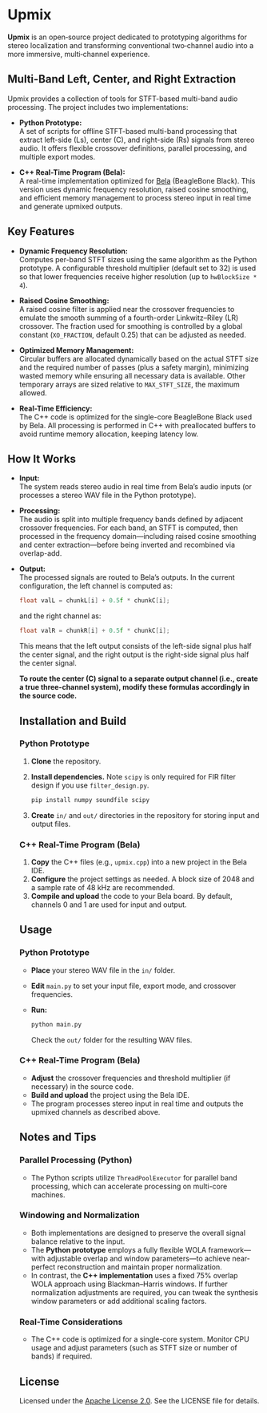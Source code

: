 # Upmix

**Upmix** is an open‐source project dedicated to prototyping algorithms for stereo localization and transforming conventional two‐channel audio into a more immersive, multi‐channel experience.

## Multi-Band Left, Center, and Right Extraction

Upmix provides a collection of tools for STFT-based multi-band audio processing. The project includes two implementations:

- **Python Prototype:**  
  A set of scripts for offline STFT-based multi-band processing that extract left-side (Ls), center (C), and right-side (Rs) signals from stereo audio. It offers flexible crossover definitions, parallel processing, and multiple export modes.

- **C++ Real-Time Program (Bela):**  
  A real-time implementation optimized for [Bela](https://github.com/BelaPlatform/Bela) (BeagleBone Black). This version uses dynamic frequency resolution, raised cosine smoothing, and efficient memory management to process stereo input in real time and generate upmixed outputs.

## Key Features

- **Dynamic Frequency Resolution:**  
  Computes per-band STFT sizes using the same algorithm as the Python prototype. A configurable threshold multiplier (default set to 32) is used so that lower frequencies receive higher resolution (up to `hwBlockSize * 4`).

- **Raised Cosine Smoothing:**  
  A raised cosine filter is applied near the crossover frequencies to emulate the smooth summing of a fourth-order Linkwitz–Riley (LR) crossover. The fraction used for smoothing is controlled by a global constant (`XO_FRACTION`, default 0.25) that can be adjusted as needed.

- **Optimized Memory Management:**  
  Circular buffers are allocated dynamically based on the actual STFT size and the required number of passes (plus a safety margin), minimizing wasted memory while ensuring all necessary data is available. Other temporary arrays are sized relative to `MAX_STFT_SIZE`, the maximum allowed.

- **Real-Time Efficiency:**  
  The C++ code is optimized for the single-core BeagleBone Black used by Bela. All processing is performed in C++ with preallocated buffers to avoid runtime memory allocation, keeping latency low.

## How It Works

- **Input:**  
  The system reads stereo audio in real time from Bela’s audio inputs (or processes a stereo WAV file in the Python prototype).

- **Processing:**  
  The audio is split into multiple frequency bands defined by adjacent crossover frequencies. For each band, an STFT is computed, then processed in the frequency domain—including raised cosine smoothing and center extraction—before being inverted and recombined via overlap-add.

- **Output:**  
  The processed signals are routed to Bela’s outputs. In the current configuration, the left channel is computed as:
  
  ```cpp
  float valL = chunkL[i] + 0.5f * chunkC[i];
  ```
  and the right channel as:
  ```cpp
  float valR = chunkR[i] + 0.5f * chunkC[i];
  ```
  This means that the left output consists of the left-side signal plus half the center signal, and the right output is the right-side signal plus half the center signal.  

  **To route the center (C) signal to a separate output channel (i.e., create a true three-channel system), modify these formulas accordingly in the source code.**
  
  ## Installation and Build
  
  ### Python Prototype
  1. **Clone** the repository.
  2. **Install dependencies.** Note `scipy` is only required for FIR filter design if you use `filter_design.py`.
     
     ```bash
     pip install numpy soundfile scipy
     ```
  3. **Create** `in/` and `out/` directories in the repository for storing input and output files.

  ### C++ Real-Time Program (Bela)
  
  1. **Copy** the C++ files (e.g., `upmix.cpp`) into a new project in the Bela IDE.
  2. **Configure** the project settings as needed. A block size of 2048 and a sample rate of 48 kHz are recommended.
  3. **Compile and upload** the code to your Bela board. By default, channels 0 and 1 are used for input and output.

  ## Usage
  
  ### Python Prototype
  
  - **Place** your stereo WAV file in the `in/` folder.
  - **Edit** `main.py` to set your input file, export mode, and crossover frequencies.
  - **Run:**
    
    ```bash
    python main.py
    ```
    Check the `out/` folder for the resulting WAV files.

  ### C++ Real-Time Program (Bela)
  
  - **Adjust** the crossover frequencies and threshold multiplier (if necessary) in the source code.
  - **Build and upload** the project using the Bela IDE.
  - The program processes stereo input in real time and outputs the upmixed channels as described above.
  
  ## Notes and Tips
  
  ### Parallel Processing (Python)
  - The Python scripts utilize `ThreadPoolExecutor` for parallel band processing, which can accelerate processing on multi-core machines.
  
  ### Windowing and Normalization
  - Both implementations are designed to preserve the overall signal balance relative to the input.
  - The **Python prototype** employs a fully flexible WOLA framework—with adjustable overlap and window parameters—to achieve near-perfect reconstruction and maintain proper normalization.
  - In contrast, the **C++ implementation** uses a fixed 75% overlap WOLA approach using Blackman–Harris windows. If further normalization adjustments are required, you can tweak the synthesis window parameters or add additional scaling factors.
  
  ### Real-Time Considerations
  - The C++ code is optimized for a single-core system. Monitor CPU usage and adjust parameters (such as STFT size or number of bands) if required.
  
  ## License
  
  Licensed under the [Apache License 2.0](LICENSE). See the LICENSE file for details.

